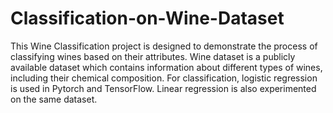 # Classification-on-Wine-Dataset

This Wine Classification project is designed to demonstrate the process of classifying wines based on their attributes. Wine dataset is a publicly available dataset which contains information about different types of wines, including their chemical composition. For classification, logistic regression is used in Pytorch and TensorFlow. Linear regression is also experimented on the same dataset.
